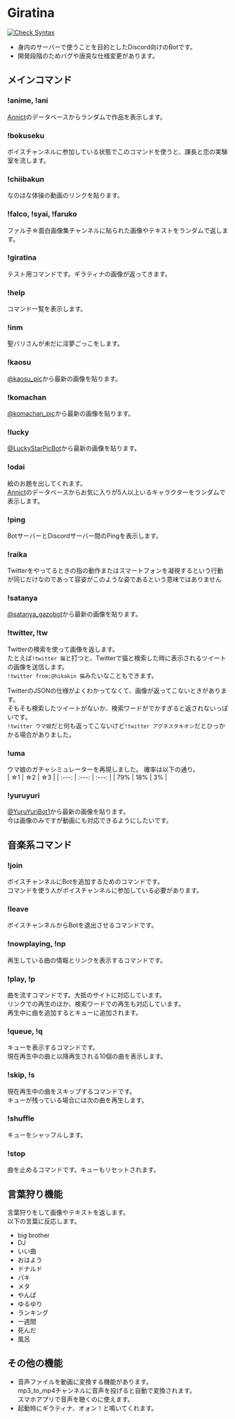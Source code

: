 # Giratina
[![Check Syntax](https://github.com/SehataKuro/Giratina/actions/workflows/check_syntax.yml/badge.svg?branch=master)](https://github.com/SehataKuro/Giratina/actions/workflows/check_syntax.yml)
- 身内のサーバーで使うことを目的としたDiscord向けのBotです。
- 開発段階のためバグや唐突な仕様変更があります。

## メインコマンド
### !anime, !ani
[Annict](https://annict.com)のデータベースからランダムで作品を表示します。
### !bokuseku
ボイスチャンネルに参加している状態でこのコマンドを使うと、課長と恋の実験室を流します。
### !chiibakun
なのはな体操の動画のリンクを貼ります。
### !falco, !syai, !faruko
ファル子☆面白画像集チャンネルに貼られた画像やテキストをランダムで返します。
### !giratina
テスト用コマンドです。ギラティナの画像が返ってきます。
### !help
コマンド一覧を表示します。
### !inm
聖バリさんが未だに淫夢ごっこをします。
### !kaosu
[@kaosu_pic](https://twitter.com/kaosu_pic)から最新の画像を貼ります。
### !komachan
[@komachan_pic](https://twitter.com/komachan_pic)から最新の画像を貼ります。
### !lucky
[@LuckyStarPicBot](https://twitter.com/LuckyStarPicBot)から最新の画像を貼ります。
### !odai
絵のお題を出してくれます。  
[Annict](https://annict.com)のデータベースからお気に入りが5人以上いるキャラクターをランダムで表示します。
### !ping
BotサーバーとDiscordサーバー間のPingを表示します。
### !raika
Twitterをやってるときの指の動作またはスマートフォンを凝視するという行動が同じだけなのであって容姿がこのような姿であるという意味ではありません
### !satanya
[@satanya_gazobot](https://twitter.com/satanya_gazobot)から最新の画像を貼ります。
### !twitter, !tw
Twitterの検索を使って画像を返します。  
たとえば`!twitter 猫`と打つと、Twitterで猫と検索した時に表示されるツイートの画像を送信します。  
`!twitter from:@hikakin 猫`みたいなこともできます。

TwitterのJSONの仕様がよくわかってなくて、画像が返ってこないときがあります。  
そもそも検索したツイートがないか、検索ワードがでかすぎると返されないっぽいです。  
`!twitter ウマ娘`だと何も返ってこないけど`!twitter アグネスタキオン`だとひっかかる場合がありました。
### !uma
ウマ娘のガチャシミュレーターを再現しました。
確率は以下の通り。  
|  ☆1  |  ☆2  |  ☆3  |
| :---: | :---: | :---: |
|   79%  |  18%  |  3%  |
### !yuruyuri
[@YuruYuriBot1](https://twitter.com/YuruYuriBot1)から最新の画像を貼ります。  
今は画像のみですが動画にも対応できるようにしたいです。

## 音楽系コマンド
### !join
ボイスチャンネルにBotを追加するためのコマンドです。  
コマンドを使う人がボイスチャンネルに参加している必要があります。
### !leave
ボイスチャンネルからBotを退出させるコマンドです。
### !nowplaying, !np
再生している曲の情報とリンクを表示するコマンドです。
### !play, !p
曲を流すコマンドです。大抵のサイトに対応しています。  
リンクでの再生のほか、検索ワードでの再生も対応しています。  
再生中に曲を追加するとキューに追加されます。
### !queue, !q
キューを表示するコマンドです。  
現在再生中の曲と以降再生される10個の曲を表示します。
### !skip, !s
現在再生中の曲をスキップするコマンドです。  
キューが残っている場合には次の曲を再生します。
### !shuffle
キューをシャッフルします。
### !stop
曲を止めるコマンドです。キューもリセットされます。

## 言葉狩り機能
言葉狩りをして画像やテキストを返します。   
以下の言葉に反応します。
- big brother
- DJ
- いい曲
- おはよう
- ドナルド
- バキ
- メタ
- やんぱ
- ゆるゆり
- ランキング
- 一週間
- 死んだ
- 風呂

## その他の機能
- 音声ファイルを動画に変換する機能があります。  
mp3_to_mp4チャンネルに音声を投げると自動で変換されます。  
スマホアプリで音声を聴くのに使えます。
- 起動時にギラティナ、オォン！と鳴いてくれます。
